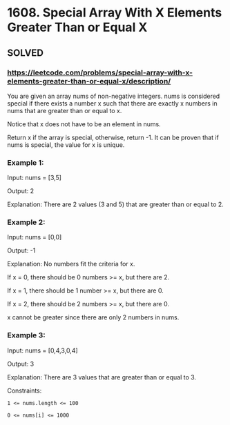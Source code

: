 # 1608. Special Array With X Elements Greater Than or Equal X

## SOLVED
### https://leetcode.com/problems/special-array-with-x-elements-greater-than-or-equal-x/description/
You are given an array nums of non-negative integers. nums is considered special if there exists a number x such that there are exactly x numbers in nums that are greater than or equal to x.



Notice that x does not have to be an element in nums.



Return x if the array is special, otherwise, return -1. It can be proven that if nums is special, the value for x is unique.





### Example 1:





Input: nums = [3,5]


Output: 2



Explanation: There are 2 values (3 and 5) that are greater than or equal to 2.





### Example 2:





Input: nums = [0,0]


Output: -1



Explanation: No numbers fit the criteria for x.

If x = 0, there should be 0 numbers >= x, but there are 2.

If x = 1, there should be 1 number >= x, but there are 0.

If x = 2, there should be 2 numbers >= x, but there are 0.

x cannot be greater since there are only 2 numbers in nums.





### Example 3:





Input: nums = [0,4,3,0,4]


Output: 3



Explanation: There are 3 values that are greater than or equal to 3.







Constraints:





	1 <= nums.length <= 100

	0 <= nums[i] <= 1000




